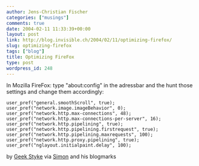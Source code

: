 ```yaml
---
author: Jens-Christian Fischer
categories: ["musings"]
comments: true
date: 2004-02-11 11:33:39+00:00
layout: post
link: http://blog.invisible.ch/2004/02/11/optimizing-firefox/
slug: optimizing-firefox
tags: ["blog"]
title: Optimizing FireFox
type: post
wordpress_id: 248
---
```


In Mozilla FireFox: type "about:config" in the adressbar and the hunt those settings and change them accordingly:

`
user_pref("general.smoothScroll", true);
user_pref("network.image.imageBehavior", 0);
user_pref("network.http.max-connections", 48);
user_pref("network.http.max-connections-per-server", 16);
user_pref("network.http.pipelining", true);
user_pref("network.http.pipelining.firstrequest", true);
user_pref("network.http.pipelining.maxrequests", 100);
user_pref("network.http.proxy.pipelining", true);
user_pref("nglayout.initialpaint.delay", 100);
`

by [Geek Styke](http://www.farrokhi.net/blog/archives/000235.html) via [Simon](http://simon.incutio.com) and his blogmarks

